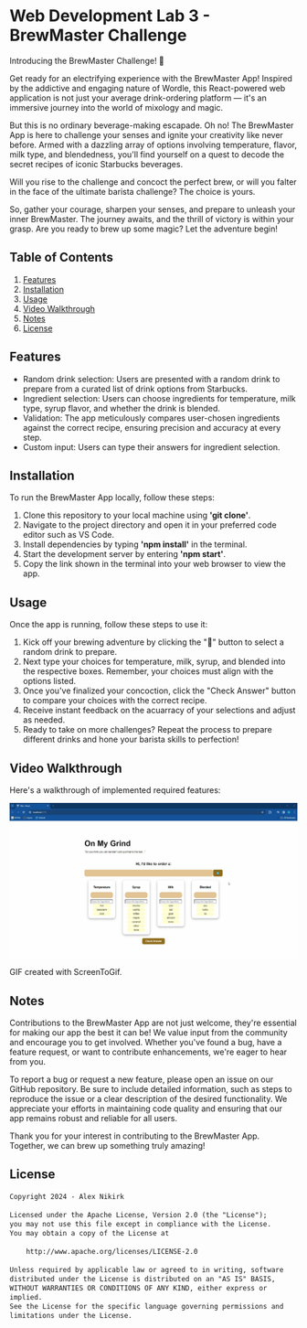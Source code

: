 # Web Development Lab 3 - BrewMaster Challenge

Introducing the BrewMaster Challenge! 🚀

Get ready for an electrifying experience with the BrewMaster App! Inspired by the addictive and engaging nature of Wordle, this React-powered web application is not just your average drink-ordering platform — it's an immersive journey into the world of mixology and magic. 

But this is no ordinary beverage-making escapade. Oh no! The BrewMaster App is here to challenge your senses and ignite your creativity like never before. Armed with a dazzling array of options involving temperature, flavor, milk type, and blendedness, you'll find yourself on a quest to decode the secret recipes of iconic Starbucks beverages.

Will you rise to the challenge and concoct the perfect brew, or will you falter in the face of the ultimate barista challenge? The choice is yours.

So, gather your courage, sharpen your senses, and prepare to unleash your inner BrewMaster. The journey awaits, and the thrill of victory is within your grasp. Are you ready to brew up some magic? Let the adventure begin!

## Table of Contents
1. [Features](#features)
2. [Installation](#installation)
3. [Usage](#usage)
4. [Video Walkthrough](#video-walkthrough)
5. [Notes](#notes)
6. [License](#license)

## Features
- Random drink selection: Users are presented with a random drink to prepare from a curated list of drink options from Starbucks.
- Ingredient selection: Users can choose ingredients for temperature, milk type, syrup flavor, and whether the drink is blended.
- Validation: The app meticulously compares user-chosen ingredients against the correct recipe, ensuring precision and accuracy at every step.
- Custom input: Users can type their answers for ingredient selection.

## Installation
To run the BrewMaster App locally, follow these steps:

1. Clone this repository to your local machine using **'git clone'**.
2. Navigate to the project directory and open it in your preferred code editor such as VS Code.
3. Install dependencies by typing **'npm install'** in the terminal.
4. Start the development server by entering **'npm start'**.
5. Copy the link shown in the terminal into your web browser to view the app.

## Usage
Once the app is running, follow these steps to use it:

1. Kick off your brewing adventure by clicking the "🔄" button to select a random drink to prepare.
2. Next type your choices for temperature, milk, syrup, and blended into the respective boxes. Remember, your choices must align with the options listed.
3. Once you've finalized your concoction, click the "Check Answer" button to compare your choices with the correct recipe.
4. Receive instant feedback on the acuarracy of your selections and adjust as needed.
5. Ready to take on more challenges? Repeat the process to prepare different drinks and hone your barista skills to perfection!

## Video Walkthrough

Here's a walkthrough of implemented required features:

![Video Walkthrough](./Lab2Stretch.gif)

GIF created with ScreenToGif.

## Notes

Contributions to the BrewMaster App are not just welcome, they're essential for making our app the best it can be! We value input from the community and encourage you to get involved. Whether you've found a bug, have a feature request, or want to contribute enhancements, we're eager to hear from you.

To report a bug or request a new feature, please open an issue on our GitHub repository. Be sure to include detailed information, such as steps to reproduce the issue or a clear description of the desired functionality. We appreciate your efforts in maintaining code quality and ensuring that our app remains robust and reliable for all users.

Thank you for your interest in contributing to the BrewMaster App. Together, we can brew up something truly amazing!

## License

    Copyright 2024 - Alex Nikirk

    Licensed under the Apache License, Version 2.0 (the "License");
    you may not use this file except in compliance with the License.
    You may obtain a copy of the License at

        http://www.apache.org/licenses/LICENSE-2.0

    Unless required by applicable law or agreed to in writing, software
    distributed under the License is distributed on an "AS IS" BASIS,
    WITHOUT WARRANTIES OR CONDITIONS OF ANY KIND, either express or implied.
    See the License for the specific language governing permissions and
    limitations under the License.